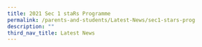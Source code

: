 ```yaml
---
title: 2021 Sec 1 staRs Programme
permalink: /parents-and-students/Latest-News/sec1-stars-prog
description: ""
third_nav_title: Latest News
---
```

